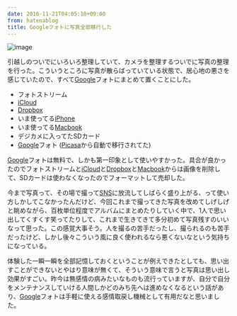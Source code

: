 ```yaml
---
date: 2016-11-21T04:05:10+09:00
from: hatenablog
title: Googleフォトに写真全部移行した
---
```


<p><img src="https://cloud.githubusercontent.com/assets/111689/20465446/911d8a20-afa0-11e6-90c6-a9ba31b002e6.png" alt="image" /></p>

<p>引越しのついでにいろいろ整理していて、カメラを整理するついでに写真の整理を行った。こういうところに写真が散らばっていている状態で、居心地の悪さを感じていたので、すべて<a class="keyword" href="http://d.hatena.ne.jp/keyword/Google">Google</a>フォトにまとめて置くことにした。</p>

<ul>
<li>フォトストリーム</li>
<li><a class="keyword" href="http://d.hatena.ne.jp/keyword/iCloud">iCloud</a></li>
<li><a class="keyword" href="http://d.hatena.ne.jp/keyword/Dropbox">Dropbox</a></li>
<li>いま使ってる<a class="keyword" href="http://d.hatena.ne.jp/keyword/iPhone">iPhone</a></li>
<li>いま使ってる<a class="keyword" href="http://d.hatena.ne.jp/keyword/Macbook">Macbook</a></li>
<li>デジカメに入ってたSDカード</li>
<li><a class="keyword" href="http://d.hatena.ne.jp/keyword/Google">Google</a>フォト (<a class="keyword" href="http://d.hatena.ne.jp/keyword/Picasa">Picasa</a>から自動で移行されてた)</li>
</ul>


<p><a class="keyword" href="http://d.hatena.ne.jp/keyword/Google">Google</a>フォトは無料で、しかも第一印象として使いやすかった。具合が良かったのでフォトストリームと<a class="keyword" href="http://d.hatena.ne.jp/keyword/iCloud">iCloud</a>と<a class="keyword" href="http://d.hatena.ne.jp/keyword/Dropbox">Dropbox</a>と<a class="keyword" href="http://d.hatena.ne.jp/keyword/Macbook">Macbook</a>からは画像を削除して、SDカードは使わなくなったのでフォーマットして売却した。</p>

<p>今まで写真って、その場で撮って<a class="keyword" href="http://d.hatena.ne.jp/keyword/SNS">SNS</a>に放流してしばらく盛り上がる、って使い方しかしてこなかったんだけど、今回これまで撮ってきた写真を改めてしげしげと眺めながら、百枚単位程度でアルバムにまとめたりしていく中で、1人で思い出してくすくす笑ってたりして、これまで生きてきて多分初めて写真残すのいいなって思った。この感覚大事そう。人を撮るの苦手だったし、撮られるのも苦手だったけど、しかし後々こういう風に良く使われるなら悪くないなという気持ちになっている。</p>

<p>体験した一瞬一瞬を全部記憶しておくということが例えできたとしても、思い出すことができないとやはり意味が無くて、そういう意味で言うと写真は思い出し効果がすごい。昨今は無感情の病みたいなものも流行っていますが、自分で自分をメンテナンスしていける人間しかどのみち先へは進めなくなるという話があり、<a class="keyword" href="http://d.hatena.ne.jp/keyword/Google">Google</a>フォトは手軽に使える感情取戻し機械として有用だなと思いました。</p>


